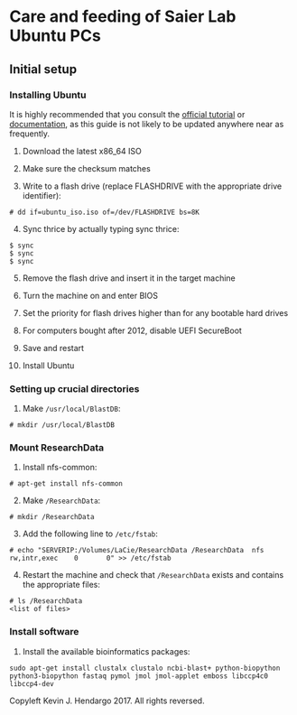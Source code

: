 Care and feeding of Saier Lab Ubuntu PCs
========================================

Initial setup
-------------

### Installing Ubuntu

It is highly recommended that you consult the [official tutorial](https://tutorials.ubuntu.com/tutorial/tutorial-install-ubuntu-desktop) or [documentation](https://help.ubuntu.com/community/Installation), as this guide is not likely to be updated anywhere near as frequently.

1. Download the latest x86\_64 ISO

2. Make sure the checksum matches

3. Write to a flash drive (replace FLASHDRIVE with the appropriate drive identifier):
```
# dd if=ubuntu_iso.iso of=/dev/FLASHDRIVE bs=8K
```

4. Sync thrice by actually typing sync thrice:
```
$ sync
$ sync
$ sync
```

5. Remove the flash drive and insert it in the target machine

6. Turn the machine on and enter BIOS

7. Set the priority for flash drives higher than for any bootable hard drives

8. For computers bought after 2012, disable UEFI SecureBoot

9. Save and restart

10. Install Ubuntu


### Setting up crucial directories

1. Make `/usr/local/BlastDB`:
```
# mkdir /usr/local/BlastDB
```

### Mount ResearchData

1. Install nfs-common: 
```
# apt-get install nfs-common
```

2. Make `/ResearchData`:
```
# mkdir /ResearchData
```

3. Add the following line to `/etc/fstab`:
```
# echo "SERVERIP:/Volumes/LaCie/ResearchData /ResearchData  nfs     rw,intr,exec    0       0" >> /etc/fstab
```

4. Restart the machine and check that `/ResearchData` exists and contains the appropriate files:
```
# ls /ResearchData
<list of files>
```

### Install software

1. Install the available bioinformatics packages:
```
sudo apt-get install clustalx clustalo ncbi-blast+ python-biopython python3-biopython fastaq pymol jmol jmol-applet emboss libccp4c0 libccp4-dev
```

Copyleft Kevin J. Hendargo 2017. All rights reversed.
